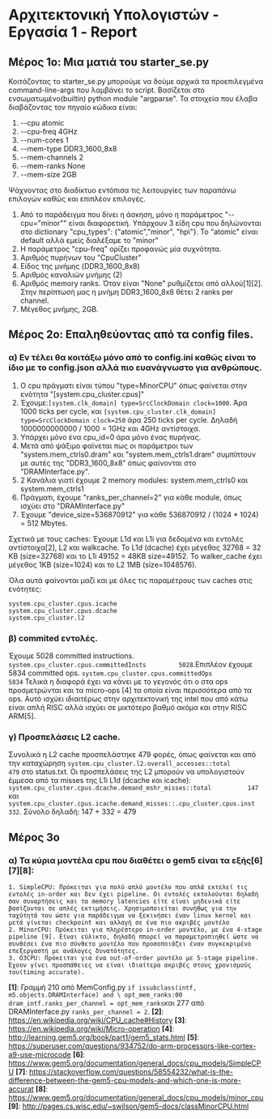 # Αρχιτεκτονική Υπολογιστών - Εργασία 1 - Report

## Μέρος 1ο: Μια ματιά του starter_se.py
Κοιτάζοντας το starter_se.py μπορούμε να δούμε αρχικά τα προεπιλεγμένα command-line-args που λαμβάνει το script.
Βασίζεται στο ενσωματωμένο(builtin) python module "argparse".
Τα στοιχεία που έλαβα διαβάζοντας τον πηγαίο κώδικα είναι:
1. --cpu				atomic
2. --cpu-freq		4GHz
3. --num-cores		1
4. --mem-type		DDR3_1600_8x8
5. --mem-channels	2
6. --mem-ranks		None
7. --mem-size		2GB

Ψάχνοντας στο διαδίκτυο εντόπισα τις λειτουργίες των παραπάνω επιλογών καθώς και επιπλέον επιλογές.
1. Από το παράδειγμα που δίνει η άσκηση, μόνο η παράμετρος "--cpu="minor"" είναι διαφορετική. Υπάρχουν 3 είδη cpu που δηλώνονται στο dictionary "cpu_types": {"atomic","minor", "hpi"}. Το "atomic" είναι default αλλά εμείς διαλέξαμε το "minor"
2. Η παράμετρος "cpu-freq" ορίζει προφανώς μία συχνότητα.
3. Αριθμός πυρήνων του "CpuCluster"
4. Είδος της μνήμης (DDR3_1600_8x8)
5. Αριθμός καναλιών μνήμης (2)
6. Αριθμός memory ranks. Όταν είναι "None" ρυθμίζεται από αλλού[1][2]. Στην περίπτωσή μας η μνήμη DDR3_1600_8x8 θέτει 2 ranks per channel.
7. Μέγεθος μνήμης, 2GB.


## Μέρος 2ο: Επαληθεύοντας από τα config files.
### α) Εν τέλει θα κοιτάξω μόνο από το config.ini καθώς είναι το ίδιο με το config.json αλλά πιο ευανάγνωστο για ανθρώπους. 
1. Ο cpu πράγματι είναι τύπου "type=MinorCPU" όπως φαίνεται στην ενότητα "[system.cpu_cluster.cpus]"
2. Έχουμε:`[system.clk_domain]
type=SrcClockDomain
clock=1000`. Άρα 1000 ticks per cycle, και `[system.cpu_cluster.clk_domain]
type=SrcClockDomain
clock=250` άρα 250 ticks per cycle. Δηλαδή 1000000000000 / 1000 = 1GHz και 4GHz αντίστοιχα.
3. Υπάρχει μόνο ένα cpu_id=0 άρα μόνο ένας πυρήνας.
4. Μετά από ψάξιμο φαίνεται πως οι παράμετροι των "system.mem_ctrls0.dram" και "system.mem_ctrls1.dram" συμπίπτουν με αυτές της "DDR3_1600_8x8" όπως φαίνονται στο "DRAMInterface.py". 
5. 2 Κανάλια γιατί έχουμε 2 memory modules: system.mem_ctrls0 και system.mem_ctrls1
6. Πράγματι, έχουμε "ranks_per_channel=2" για κάθε module, όπως ισχύει στο "DRAMInterface.py"
8. Έχουμε "device_size=536870912" για κάθε 536870912 / (1024 * 1024) = 512 Mbytes.


Σχετικά με τους caches: Έχουμε L1d και L1i για δεδομένα και εντολές αντίστοιχα[2], L2 και walkcache. To L1d (dcache) έχει μέγεθος 32768 = 32 KB (size=32768) και το L1i 49152 = 48KB size=49152. Το walker_cache έχει μέγεθος 1ΚΒ (size=1024) και το L2 1MB (size=1048576).

Όλα αυτά φαίνονται μαζί και με όλες τις παραμέτρους των caches στις ενότητες: 
```
system.cpu_cluster.cpus.icache
system.cpu_cluster.cpus.dcache
system.cpu_cluster.l2
```
### β) commited εντολές.
Έχουμε 5028 committed instructions. `system.cpu_cluster.cpus.committedInsts         5028`.Επιπλέον έχουμε 5834 committed ops. `system.cpu_cluster.cpus.committedOps             5834`
Τελικά η διαφορά έχει να κάνει με το γεγονός ότι ο στα ops προσμετρώνται και τα micro-ops [4] τα οποία είναι περισσότερα από τα ops. Αυτό ισχύει ιδιαιτέρως στην αρχιτεκτονική της intel που από κάτω είναι απλή RISC αλλά ισχύει σε μικτότερο βαθμό ακόμα και στην RISC ARM[5].

### γ) Προσπελάσεις L2 cache.
Συνολικά η L2 cache προσπελάστηκε 479 φορές, όπως φαίνεται και από την καταχώρηση `system.cpu_cluster.l2.overall_accesses::total          479` στο status.txt.
Οι προσπελάσεις της L2 μπορούν να υπολογιστούν έμμεσα από τα misses της L1i L1d (dcache και icache):
`system.cpu_cluster.cpus.dcache.demand_mshr_misses::total          147` και `system.cpu_cluster.cpus.icache.demand_misses::.cpu_cluster.cpus.inst          332`.
Σύνολο δηλαδή: 147 + 332 = 479

## Μέρος 3ο
### α) Τα κύρια μοντέλα cpu που διαθέτει ο gem5 είναι τα εξής[6][7][8]:
	1. SimpleCPU: Πρόκειται για πολύ απλό μοντέλο που απλά εκτελεί τις εντολές in-order και δεν έχει pipeline. Οι εντολές εκτολούνται δηλαδή σαν συναρτήσεις και τα memory latencies είτε είναι μηδενικά είτε βασίζονται σε απλές εκτιμήσεις. Χρησιμοποιείται συνήθως για την ταχύτητά του ώστε για παράδειγμα να ξεκινήσει έναν linux kernel και μετά γίνεται checkpoint και αλλαγή σε ένα πιο ακριβές μοντέλο
	2. MinorCPU: Πρόκειται για πληρέστερο in-order μοντέλο, με ένα 4-stage pipeline [9]. Είναι εύλικτο, δηλαδή ππορεί να παραμετροπιηθεί ώστε να συνθέσει ένα πιο σύνθετο μοντέλο που προσοποιάζει έναν συγκεκριμένο επεξεργαστή με ανάλογες δυνατότητες.
	3. O3CPU: Πρόκειται για ένα out-of-order μοντέλο με 5-stage pipeline. Έχουν γίνει προσπάθειες να είναι ιδιαίτερα ακριβές στους χρονισμούς του(timing accurate).


**[1]**: Γραμμή 210 από MemConfig.py `if issubclass(intf, m5.objects.DRAMInterface) and \
                   opt_mem_ranks:00
                    dram_intf.ranks_per_channel = opt_mem_ranks`και 277 από DRAMInterface.py `ranks_per_channel = 2`.
**[2]**: https://en.wikipedia.org/wiki/CPU_cache#History
**[3]**: https://en.wikipedia.org/wiki/Micro-operation
**[4]**: http://learning.gem5.org/book/part1/gem5_stats.html
**[5]**: https://superuser.com/questions/934752/do-arm-processors-like-cortex-a9-use-microcode
**[6]**: https://www.gem5.org/documentation/general_docs/cpu_models/SimpleCPU
**[7]**: https://stackoverflow.com/questions/58554232/what-is-the-difference-between-the-gem5-cpu-models-and-which-one-is-more-accurat
**[8]**: https://www.gem5.org/documentation/general_docs/cpu_models/minor_cpu
**[9]**: http://pages.cs.wisc.edu/~swilson/gem5-docs/classMinorCPU.html
